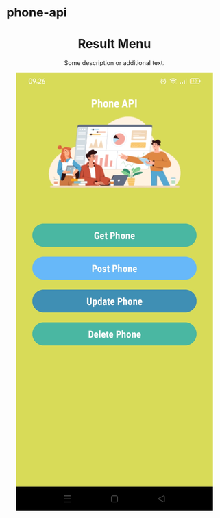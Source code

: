 # phone-api

<div align="center">
  <h1>Result Menu</h1>
  <p>Some description or additional text.</p>
  <img src="main.jpg" alt="Image">
</div>

